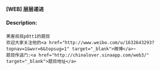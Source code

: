 #### [WEB] 层层递进  

#### Description:   

```
黑客叔叔p0tt1的题目
欢迎大家关注他的<a href="http://www.weibo.com/u/1632643293?topnav=1&wvr=6&topsug=1" target="_blank">微博</a>~
题目传送门:<a href="http://chinalover.sinaapp.com/web3/" target="_blank">题目地址</a>
```

